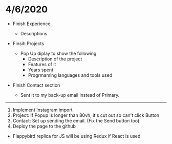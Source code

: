 # 4/6/2020

- Finish Experience
    - Descriptions

- Finsih Projects
    - Pop Up diplay to show the following
        - Description of the project
        - Features of it 
        - Years spent 
        - Progrmaming languages and tools used
        
- Finish Contact section 
    - Sent it to my back-up email instead of Primary.
    

-------------------------------------------------------------

1. Implement Instagram import
2. Project: If Popup is longer than 80vh, it's cut out so can't click Button 
3. Contact: Set up sending the email. (Fix the Send button too)
5. Deploy the page to the github

- Flappybird replica for JS will be using Redux if React is used

